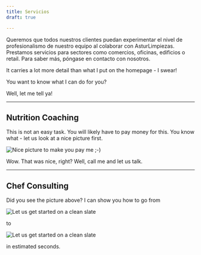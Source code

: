 ```yaml
---
title: Servicios
draft: true

---
```

Queremos que todos nuestros clientes puedan experimentar el nivel de profesionalismo de nuestro equipo al colaborar con AsturLimpiezas. Prestamos servicios para sectores como comercios, oficinas, edificios o retail. Para saber más, póngase en contacto con nosotros.

It carries a lot more detail than what I put on the homepage - I swear!

You want to know what I can do for you?

Well, let me tell ya!

***

## Nutrition Coaching

This is not an easy task. You will likely have to pay money for this. You know what - let us look at a nice picture first.

![Nice picture to make you pay me ;-)](../images/selective-focus-photography-of-pasta-with-tomato-and-basil-1279330.jpg)

Wow. That was nice, right? Well, call me and let us talk.

***

## Chef Consulting

Did you see the picture above? I can show you how to go from

![Let us get started on a clean slate](../images/board-bunch-cooking-food-349609.jpg)

to

![Let us get started on a clean slate](../images/woman-pouring-juice-on-glass-3184192.jpg)

in estimated seconds.